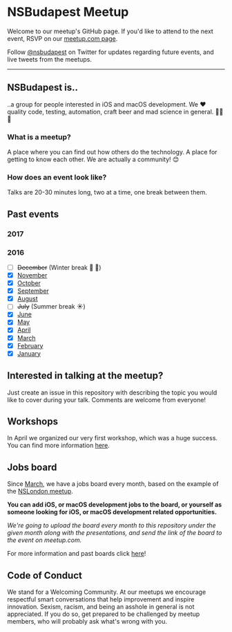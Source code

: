 # NSBudapest Meetup

Welcome to our meetup's GitHub page. If you'd like to attend to the next event, RSVP on our [meetup.com page](http://www.meetup.com/NSBudapest/).

Follow [@nsbudapest](https://twitter.com/nsbudapest) on Twitter for updates regarding future events, and live tweets from the meetups.

----------

## NSBudapest is..

..a group for people interested in iOS and macOS development. We :heart: quality code, testing, automation, craft beer and mad science in general. :rocket::rocket::rocket:

### What is a meetup?

A place where you can find out how others do the technology. A place for getting to know each other. We are actually a community! :blush:

### How does an event look like?

Talks are 20-30 minutes long, two at a time, one break between them.

## Past events

### 2017



### 2016

- [ ] ~~December~~ (Winter break :christmas_tree: :wine_glass:)
- [x] [November](https://github.com/NSBudapest/NSBudapestMeetup/blob/master/presentations/November/November.md)
- [x] [October](https://github.com/NSBudapest/NSBudapestMeetup/blob/master/presentations/October/October.md)
- [x] [September](https://github.com/NSBudapest/NSBudapestMeetup/blob/master/presentations/September/September.md)
- [x] [August](https://github.com/NSBudapest/NSBudapestMeetup/blob/master/presentations/August/August.md)
- [ ] ~~July~~ (Summer break :sunny:)
- [x] [June](https://github.com/NSBudapest/NSBudapestMeetup/blob/master/presentations/June/June.md)
- [x] [May](https://github.com/NSBudapest/NSBudapestMeetup/blob/master/presentations/May/May.md)
- [x] [April](https://github.com/NSBudapest/NSBudapestMeetup/blob/master/presentations/April/April.md)
- [x] [March](https://github.com/NSBudapest/NSBudapestMeetup/blob/master/presentations/March/March.md)
- [x] [February](https://github.com/NSBudapest/NSBudapestMeetup/blob/master/presentations/February/February.md)
- [x] [January](https://github.com/NSBudapest/NSBudapestMeetup/blob/master/presentations/January/January.md)

## Interested in talking at the meetup?

Just create an issue in this repository with describing the topic you would like to cover during your talk. Comments are welcome from everyone!

## Workshops

In April we organized our very first workshop, which was a huge success. You can find more information [here](https://github.com/NSBudapest/NSBudapestMeetup/blob/master/workshops/UITesting/UITesting.md).

## Jobs board

Since [March](https://github.com/NSBudapest/NSBudapestMeetup/blob/master/Jobs/2016/March.md), we have a jobs board every month, based on the example of the [NSLondon meetup](http://www.meetup.com/NSLondon/).

**You can add iOS, or macOS development jobs to the board, or yourself as someone looking for iOS, or macOS development related opportunities.**

*We're going to upload the board every month to this repository under the given month along with the presentations, and send the link of the board to the event on meetup.com.*

For more information and past boards click [here](https://github.com/NSBudapest/NSBudapestMeetup/blob/master/Jobs/Jobs.md)!

## Code of Conduct

We stand for a Welcoming Community. At our meetups we encourage respectful smart conversations that help improvement and inspire innovation. Sexism, racism, and being an asshole in general is not appreciated. If you do so, get prepared to be challenged by meetup members, who will probably ask what's wrong with you.

